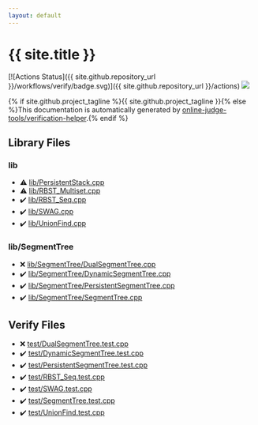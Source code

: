 ```yaml
---
layout: default
---
```


<!-- mathjax config similar to math.stackexchange -->
<script type="text/javascript" async
  src="https://cdnjs.cloudflare.com/ajax/libs/mathjax/2.7.5/MathJax.js?config=TeX-MML-AM_CHTML">
</script>
<script type="text/x-mathjax-config">
  MathJax.Hub.Config({
    TeX: { equationNumbers: { autoNumber: "AMS" }},
    tex2jax: {
      inlineMath: [ ['$','$'] ],
      processEscapes: true
    },
    "HTML-CSS": { matchFontHeight: false },
    displayAlign: "left",
    displayIndent: "2em"
  });
</script>

<script type="text/javascript" src="https://cdnjs.cloudflare.com/ajax/libs/jquery/3.4.1/jquery.min.js"></script>
<script src="https://cdn.jsdelivr.net/npm/jquery-balloon-js@1.1.2/jquery.balloon.min.js" integrity="sha256-ZEYs9VrgAeNuPvs15E39OsyOJaIkXEEt10fzxJ20+2I=" crossorigin="anonymous"></script>
<script type="text/javascript" src="assets/js/copy-button.js"></script>
<link rel="stylesheet" href="assets/css/copy-button.css" />


# {{ site.title }}

[![Actions Status]({{ site.github.repository_url }}/workflows/verify/badge.svg)]({{ site.github.repository_url }}/actions)
<a href="{{ site.github.repository_url }}"><img src="https://img.shields.io/github/last-commit/{{ site.github.owner_name }}/{{ site.github.repository_name }}" /></a>

{% if site.github.project_tagline %}{{ site.github.project_tagline }}{% else %}This documentation is automatically generated by <a href="https://github.com/online-judge-tools/verification-helper">online-judge-tools/verification-helper</a>.{% endif %}

## Library Files

<div id="e8acc63b1e238f3255c900eed37254b8"></div>

### lib

* :warning: <a href="library/lib/PersistentStack.cpp.html">lib/PersistentStack.cpp</a>
* :warning: <a href="library/lib/RBST_Multiset.cpp.html">lib/RBST_Multiset.cpp</a>
* :heavy_check_mark: <a href="library/lib/RBST_Seq.cpp.html">lib/RBST_Seq.cpp</a>
* :heavy_check_mark: <a href="library/lib/SWAG.cpp.html">lib/SWAG.cpp</a>
* :heavy_check_mark: <a href="library/lib/UnionFind.cpp.html">lib/UnionFind.cpp</a>


<div id="8d75131a1ef4f10f86f251b50b9a3462"></div>

### lib/SegmentTree

* :x: <a href="library/lib/SegmentTree/DualSegmentTree.cpp.html">lib/SegmentTree/DualSegmentTree.cpp</a>
* :heavy_check_mark: <a href="library/lib/SegmentTree/DynamicSegmentTree.cpp.html">lib/SegmentTree/DynamicSegmentTree.cpp</a>
* :heavy_check_mark: <a href="library/lib/SegmentTree/PersistentSegmentTree.cpp.html">lib/SegmentTree/PersistentSegmentTree.cpp</a>
* :heavy_check_mark: <a href="library/lib/SegmentTree/SegmentTree.cpp.html">lib/SegmentTree/SegmentTree.cpp</a>


## Verify Files

* :x: <a href="verify/test/DualSegmentTree.test.cpp.html">test/DualSegmentTree.test.cpp</a>
* :heavy_check_mark: <a href="verify/test/DynamicSegmentTree.test.cpp.html">test/DynamicSegmentTree.test.cpp</a>
* :heavy_check_mark: <a href="verify/test/PersistentSegmentTree.test.cpp.html">test/PersistentSegmentTree.test.cpp</a>
* :heavy_check_mark: <a href="verify/test/RBST_Seq.test.cpp.html">test/RBST_Seq.test.cpp</a>
* :heavy_check_mark: <a href="verify/test/SWAG.test.cpp.html">test/SWAG.test.cpp</a>
* :heavy_check_mark: <a href="verify/test/SegmentTree.test.cpp.html">test/SegmentTree.test.cpp</a>
* :heavy_check_mark: <a href="verify/test/UnionFind.test.cpp.html">test/UnionFind.test.cpp</a>


